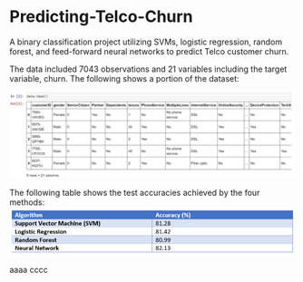 # Predicting-Telco-Churn
A binary classification project utilizing SVMs, logistic regression, random forest, and feed-forward neural networks to predict Telco customer churn. 

The data included 7043 observations and 21 variables including the target variable, churn. The following shows a portion of the dataset:

![alt text](telco_img.PNG)

The following table shows the test accuracies achieved by the four methods:
![alt text](telco2_img.PNG)

aaaa
cccc
